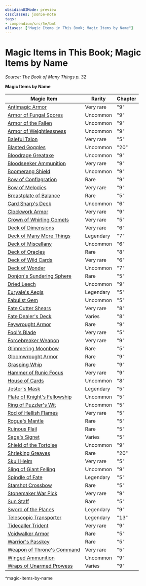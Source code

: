 ```yaml
---
obsidianUIMode: preview
cssclasses: json5e-note
tags:
- compendium/src/5e/bmt
aliases: ["Magic Items in This Book; Magic Items by Name"]
---
```

# Magic Items in This Book; Magic Items by Name
*Source: The Book of Many Things p. 32* 

**Magic Items by Name**

| Magic Item | Rarity | Chapter |
|------------|--------|---------|
| [Antimagic Armor](/Systems/5e/items/antimagic-armor-bmt.md) | Very rare | "9" |
| [Armor of Fungal Spores](/Systems/5e/items/armor-of-fungal-spores-bmt.md) | Uncommon | "9" |
| [Armor of the Fallen](/Systems/5e/items/armor-of-the-fallen-bmt.md) | Uncommon | "9" |
| [Armor of Weightlessness](/Systems/5e/items/armor-of-weightlessness-bmt.md) | Uncommon | "9" |
| [Baleful Talon](/Systems/5e/items/baleful-talon-bmt.md) | Very rare | "5" |
| [Blasted Goggles](/Systems/5e/items/blasted-goggles-bmt.md) | Uncommon | "20" |
| [Bloodrage Greataxe](/Systems/5e/items/bloodrage-greataxe-bmt.md) | Uncommon | "9" |
| [Bloodseeker Ammunition](/Systems/5e/items/bloodseeker-ammunition-bmt.md) | Very rare | "9" |
| [Boomerang Shield](/Systems/5e/items/boomerang-shield-bmt.md) | Uncommon | "9" |
| [Bow of Conflagration](/Systems/5e/items/bow-of-conflagration-bmt.md) | Rare | "9" |
| [Bow of Melodies](/Systems/5e/items/bow-of-melodies-bmt.md) | Very rare | "9" |
| [Breastplate of Balance](/Systems/5e/items/breastplate-of-balance-bmt.md) | Rare | "5" |
| [Card Sharp's Deck](/Systems/5e/items/card-sharps-deck-bmt.md) | Uncommon | "6" |
| [Clockwork Armor](/Systems/5e/items/clockwork-armor-bmt.md) | Very rare | "9" |
| [Crown of Whirling Comets](/Systems/5e/items/crown-of-whirling-comets-bmt.md) | Very rare | "5" |
| [Deck of Dimensions](/Systems/5e/items/deck-of-dimensions-bmt.md) | Very rare | "6" |
| [Deck of Many More Things](/Systems/5e/items/deck-of-many-more-things-bmt.md) | Legendary | "7" |
| [Deck of Miscellany](/Systems/5e/items/deck-of-miscellany-bmt.md) | Uncommon | "6" |
| [Deck of Oracles](/Systems/5e/items/deck-of-oracles-bmt.md) | Rare | "8" |
| [Deck of Wild Cards](/Systems/5e/items/deck-of-wild-cards-bmt.md) | Very rare | "6" |
| [Deck of Wonder](/Systems/5e/items/deck-of-wonder-bmt.md) | Uncommon | "7" |
| [Donjon's Sundering Sphere](/Systems/5e/items/donjons-sundering-sphere-bmt.md) | Rare | "5" |
| [Dried Leech](/Systems/5e/items/dried-leech-bmt.md) | Uncommon | "9" |
| [Euryale's Aegis](/Systems/5e/items/euryales-aegis-bmt.md) | Legendary | "5" |
| [Fabulist Gem](/Systems/5e/items/fabulist-gem-bmt.md) | Uncommon | "5" |
| [Fate Cutter Shears](/Systems/5e/items/fate-cutter-shears-bmt.md) | Very rare | "8" |
| [Fate Dealer's Deck](/Systems/5e/items/1-fate-dealers-deck-bmt.md) | Varies | "8" |
| [Feywrought Armor](/Systems/5e/items/feywrought-armor-bmt.md) | Rare | "9" |
| [Fool's Blade](/Systems/5e/items/fools-blade-bmt.md) | Very rare | "5" |
| [Forcebreaker Weapon](/Systems/5e/items/forcebreaker-weapon-bmt.md) | Very rare | "9" |
| [Glimmering Moonbow](/Systems/5e/items/glimmering-moonbow-bmt.md) | Rare | "5" |
| [Gloomwrought Armor](/Systems/5e/items/gloomwrought-armor-bmt.md) | Rare | "9" |
| [Grasping Whip](/Systems/5e/items/grasping-whip-bmt.md) | Rare | "9" |
| [Hammer of Runic Focus](/Systems/5e/items/hammer-of-runic-focus-bmt.md) | Very rare | "9" |
| [House of Cards](/Systems/5e/items/house-of-cards-bmt.md) | Uncommon | "8" |
| [Jester's Mask](/Systems/5e/items/jesters-mask-bmt.md) | Legendary | "5" |
| [Plate of Knight's Fellowship](/Systems/5e/items/plate-of-knights-fellowship-bmt.md) | Uncommon | "5" |
| [Ring of Puzzler's Wit](/Systems/5e/items/ring-of-puzzlers-wit-bmt.md) | Uncommon | "5" |
| [Rod of Hellish Flames](/Systems/5e/items/rod-of-hellish-flames-bmt.md) | Very rare | "5" |
| [Rogue's Mantle](/Systems/5e/items/rogues-mantle-bmt.md) | Rare | "5" |
| [Ruinous Flail](/Systems/5e/items/ruinous-flail-bmt.md) | Rare | "5" |
| [Sage's Signet](/Systems/5e/items/sages-signet-bmt.md) | Varies | "5" |
| [Shield of the Tortoise](/Systems/5e/items/shield-of-the-tortoise-bmt.md) | Uncommon | "9" |
| [Shrieking Greaves](/Systems/5e/items/shrieking-greaves-bmt.md) | Rare | "20" |
| [Skull Helm](/Systems/5e/items/skull-helm-bmt.md) | Very rare | "5" |
| [Sling of Giant Felling](/Systems/5e/items/sling-of-giant-felling-bmt.md) | Uncommon | "9" |
| [Spindle of Fate](/Systems/5e/items/spindle-of-fate-bmt.md) | Legendary | "5" |
| [Starshot Crossbow](/Systems/5e/items/starshot-crossbow-bmt.md) | Rare | "5" |
| [Stonemaker War Pick](/Systems/5e/items/stonemaker-war-pick-bmt.md) | Very rare | "9" |
| [Sun Staff](/Systems/5e/items/sun-staff-bmt.md) | Rare | "5" |
| [Sword of the Planes](/Systems/5e/items/sword-of-the-planes-bmt.md) | Legendary | "9" |
| [Telescopic Transporter](/Systems/5e/items/telescopic-transporter-bmt.md) | Legendary | "13" |
| [Tidecaller Trident](/Systems/5e/items/tidecaller-trident-bmt.md) | Very rare | "9" |
| [Voidwalker Armor](/Systems/5e/items/voidwalker-armor-bmt.md) | Rare | "5" |
| [Warrior's Passkey](/Systems/5e/items/warriors-passkey-bmt.md) | Rare | "5" |
| [Weapon of Throne's Command](/Systems/5e/items/weapon-of-thrones-command-bmt.md) | Very rare | "5" |
| [Winged Ammunition](/Systems/5e/items/winged-ammunition-bmt.md) | Uncommon | "9" |
| [Wraps of Unarmed Prowess](/Systems/5e/items/1-wraps-of-unarmed-prowess-bmt.md) | Varies | "9" |
^magic-items-by-name